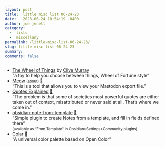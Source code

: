 ```yaml
---
layout: post
title:  little misc list 06-24-23
date:   2023-06-24 10:54:19 -0400
author: joe jenett
category:
  -  lists
  -  miscellany
permalink: /little-misc-list-06-24-23/
slug: little-misc-list-06-24-23
summary: 
comments: false
---
```

<ul class="links">
	<li><a title="The Wheel of Things" href="https://wot.clivemurray.com/">The Wheel of Things</a> by <a title="@axemonkey" href="https://metalhead.club/@axemonkey">Clive Murray</a> <br>“a toy to help you choose between things, Wheel of Fortune style”</li>
	<li><a title="Meow" href="https://purr.neocities.org/">Meow</a> <small>(<a href="https://purr.neocities.org/about/">about</a>)</small> <a href="https://pinboard.in/u:nelson">📌</a><br>“This is a tool that allows you to view your Mastodon export file.”</li>
	<li><a title="Not Your Typical Quote Site" href="https://quotesexplained.com/">Quotes Explained</a> <a href="https://pinboard.in/u:tdjones">📌</a><br>“The problem is that some of societies most powerful quotes are either taken out of context, misattributed or never said at all. That’s where we come in.”</li>
	<li><a title="GitHub - mo-seph/obsidian-note-from-template" href="https://github.com/mo-seph/obsidian-note-from-template">obsidian-note-from-template</a> <a href="https://pinboard.in/u:giso6150">📌</a><br>“Simple plugin to create Notes from a template, and fill in fields defined there” <br><small>(available as “From Template" in Obsidian&gt;Settings&gt;Community plugins)</small></li>
	<li><a title="GitHub - fchristant/colar" href="https://github.com/fchristant/colar">Colar</a> <a href="https://pinboard.in/u:johnloy">📌</a><br>“A universal color palette based on Open Color”</li>
</ul>

<a style="display:none;" href="https://brid.gy/publish/mastodon"><small>(cross-posted to mastodon)</small></a>